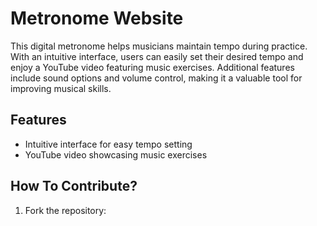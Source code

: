 # Metronome Website

This digital metronome helps musicians maintain tempo during practice. With an intuitive interface, users can easily set their desired tempo and enjoy a YouTube video featuring music exercises. Additional features include sound options and volume control, making it a valuable tool for improving musical skills.

## Features

- Intuitive interface for easy tempo setting
- YouTube video showcasing music exercises

## How To Contribute?

1. Fork the repository:
